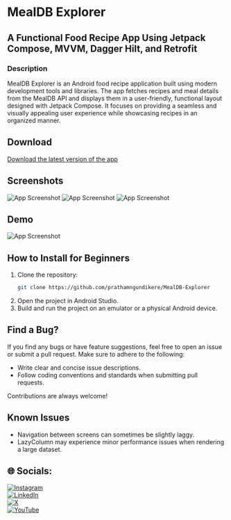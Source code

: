 
# MealDB Explorer

## A Functional Food Recipe App Using Jetpack Compose, MVVM, Dagger Hilt, and Retrofit

### Description

MealDB Explorer is an Android food recipe application built using modern development tools and libraries. The app fetches recipes and meal details from the MealDB API and displays them in a user-friendly, functional layout designed with Jetpack Compose. It focuses on providing a seamless and visually appealing user experience while showcasing recipes in an organized manner.

## Download

[Download the latest version of the app](https://github.com/prathamngundikere/MealDB-Explorer/releases/latest)

## Screenshots

![App Screenshot](https://raw.githubusercontent.com/prathamngundikere/MealDB-Explorer/refs/heads/master/resources/CategoryScreen.jpeg)
![App Screenshot](https://raw.githubusercontent.com/prathamngundikere/MealDB-Explorer/refs/heads/master/resources/RecipeListScreen.jpeg)
![App Screenshot](https://github.com/prathamngundikere/MealDB-Explorer/blob/master/resources/RecipeDescriptionScreen.jpeg)

## Demo

![App Screenshot](https://github.com/prathamngundikere/MealDB-Explorer/blob/master/resources/demo.gif)

## How to Install for Beginners

1. Clone the repository:
   ```bash
   git clone https://github.com/prathamngundikere/MealDB-Explorer
   ```
2. Open the project in Android Studio.
3. Build and run the project on an emulator or a physical Android device.

## Find a Bug?

If you find any bugs or have feature suggestions, feel free to open an issue or submit a pull request. Make sure to adhere to the following:
- Write clear and concise issue descriptions.
- Follow coding conventions and standards when submitting pull requests.

Contributions are always welcome!

## Known Issues
- Navigation between screens can sometimes be slightly laggy.
- LazyColumn may experience minor performance issues when rendering a large dataset.

## 🌐 Socials:
[![Instagram](https://img.shields.io/badge/Instagram-%23E4405F.svg?logo=Instagram&logoColor=white)](https://instagram.com/https://www.instagram.com/prathamngundikere?igsh=Z3E5ZTNxOGxoZ28=)  
[![LinkedIn](https://img.shields.io/badge/LinkedIn-%230077B5.svg?logo=linkedin&logoColor=white)](https://linkedin.com/in/https://www.linkedin.com/in/prathamngundikere/)  
[![X](https://img.shields.io/badge/X-black.svg?logo=X&logoColor=white)](https://x.com/https://x.com/prathamng?t=IN1JcGFCc-4PWQkFSTKiOA&s=09)  
[![YouTube](https://img.shields.io/badge/YouTube-%23FF0000.svg?logo=YouTube&logoColor=white)](https://youtube.com/@https://youtube.com/@prathamngundikere?si=X5CQBQyWeVeNP8aV) 
